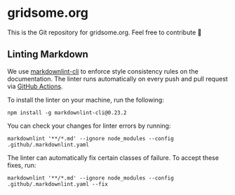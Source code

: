 # gridsome.org

This is the Git repository for gridsome.org. Feel free to contribute 🥳

## Linting Markdown

We use [markdownlint-cli](https://www.npmjs.com/package/markdownlint-cli) to enforce style consistency rules on the documentation. The linter runs automatically on every push and pull request via [GitHub Actions](https://docs.github.com/en/actions).

To install the linter on your machine, run the following:

```shell
npm install -g markdownlint-cli@0.23.2
```

You can check your changes for linter errors by running:

```shell
markdownlint '**/*.md' --ignore node_modules --config .github/.markdownlint.yaml
```

The linter can automatically fix certain classes of failure. To accept these fixes, run:

```shell
markdownlint '**/*.md' --ignore node_modules --config .github/.markdownlint.yaml --fix
```
